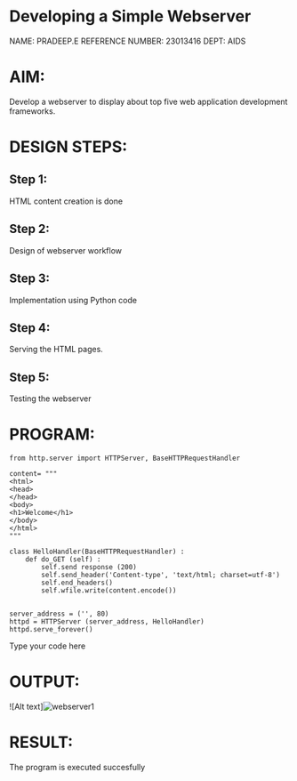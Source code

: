 # Developing a Simple Webserver
NAME: PRADEEP.E
REFERENCE NUMBER: 23013416
DEPT: AIDS
# AIM:

Develop a webserver to display about top five web application development frameworks.

# DESIGN STEPS:

## Step 1:

HTML content creation is done

## Step 2:

Design of webserver workflow

## Step 3:

Implementation using Python code

## Step 4:

Serving the HTML pages.

## Step 5:

Testing the webserver
# PROGRAM:
```
from http.server import HTTPServer, BaseHTTPRequestHandler

content= """
<html>
<head>
</head>
<body>
<h1>Welcome</h1>
</body>
</html>
"""

class HelloHandler(BaseHTTPRequestHandler) :
    def do_GET (self) :
        self.send response (200)
        self.send_header('Content-type', 'text/html; charset=utf-8')
        self.end_headers()
        self.wfile.write(content.encode())


server_address = ('', 80)
httpd = HTTPServer (server_address, HelloHandler)
httpd.serve_forever()
```
Type your code here
# OUTPUT:
![Alt text]![webserver1](https://github.com/pradeeprajeswari/Web_server/assets/145743112/2d47b1a3-174e-4393-9a48-e9be39f8c0e5)



# RESULT:

The program is executed succesfully
